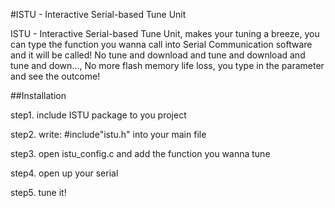 #ISTU - Interactive Serial-based Tune Unit

ISTU - Interactive Serial-based Tune Unit, makes your tuning a breeze, you can
type the function you wanna call into Serial Communication software and it will be called! No tune and download and tune and download and tune and down..., No more flash memory life loss, you type in the parameter and see the outcome!

##Installation

step1. include ISTU package to you project

step2. write: #include"istu.h"  into your main file

step3. open istu_config.c and add the function you wanna tune

step4. open up your serial

step5. tune it!


